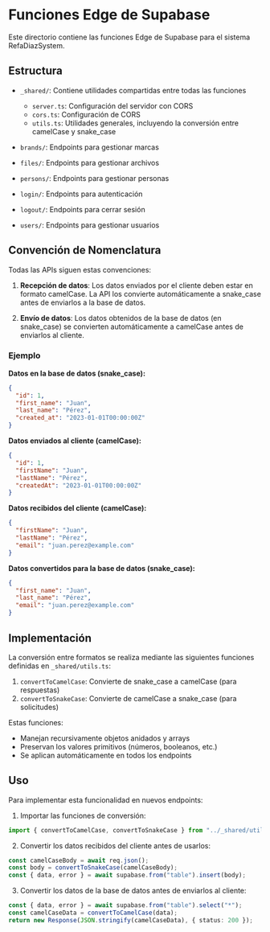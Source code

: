 # Funciones Edge de Supabase

Este directorio contiene las funciones Edge de Supabase para el sistema RefaDiazSystem.

## Estructura

- `_shared/`: Contiene utilidades compartidas entre todas las funciones
  - `server.ts`: Configuración del servidor con CORS
  - `cors.ts`: Configuración de CORS
  - `utils.ts`: Utilidades generales, incluyendo la conversión entre camelCase y snake_case

- `brands/`: Endpoints para gestionar marcas
- `files/`: Endpoints para gestionar archivos
- `persons/`: Endpoints para gestionar personas
- `login/`: Endpoints para autenticación
- `logout/`: Endpoints para cerrar sesión
- `users/`: Endpoints para gestionar usuarios

## Convención de Nomenclatura

Todas las APIs siguen estas convenciones:

1. **Recepción de datos**: Los datos enviados por el cliente deben estar en formato camelCase. La API los convierte automáticamente a snake_case antes de enviarlos a la base de datos.

2. **Envío de datos**: Los datos obtenidos de la base de datos (en snake_case) se convierten automáticamente a camelCase antes de enviarlos al cliente.

### Ejemplo

**Datos en la base de datos (snake_case):**
```json
{
  "id": 1,
  "first_name": "Juan",
  "last_name": "Pérez",
  "created_at": "2023-01-01T00:00:00Z"
}
```

**Datos enviados al cliente (camelCase):**
```json
{
  "id": 1,
  "firstName": "Juan",
  "lastName": "Pérez",
  "createdAt": "2023-01-01T00:00:00Z"
}
```

**Datos recibidos del cliente (camelCase):**
```json
{
  "firstName": "Juan",
  "lastName": "Pérez",
  "email": "juan.perez@example.com"
}
```

**Datos convertidos para la base de datos (snake_case):**
```json
{
  "first_name": "Juan",
  "last_name": "Pérez",
  "email": "juan.perez@example.com"
}
```

## Implementación

La conversión entre formatos se realiza mediante las siguientes funciones definidas en `_shared/utils.ts`:

1. `convertToCamelCase`: Convierte de snake_case a camelCase (para respuestas)
2. `convertToSnakeCase`: Convierte de camelCase a snake_case (para solicitudes)

Estas funciones:
- Manejan recursivamente objetos anidados y arrays
- Preservan los valores primitivos (números, booleanos, etc.)
- Se aplican automáticamente en todos los endpoints

## Uso

Para implementar esta funcionalidad en nuevos endpoints:

1. Importar las funciones de conversión:
```typescript
import { convertToCamelCase, convertToSnakeCase } from "../_shared/utils.ts";
```

2. Convertir los datos recibidos del cliente antes de usarlos:
```typescript
const camelCaseBody = await req.json();
const body = convertToSnakeCase(camelCaseBody);
const { data, error } = await supabase.from("table").insert(body);
```

3. Convertir los datos de la base de datos antes de enviarlos al cliente:
```typescript
const { data, error } = await supabase.from("table").select("*");
const camelCaseData = convertToCamelCase(data);
return new Response(JSON.stringify(camelCaseData), { status: 200 });
``` 